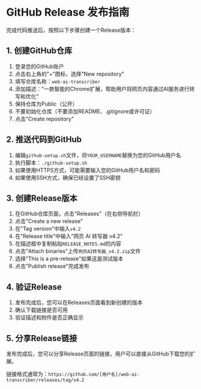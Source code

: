 # GitHub Release 发布指南

完成代码推送后，按照以下步骤创建一个Release版本：

## 1. 创建GitHub仓库
1. 登录您的GitHub账户
2. 点击右上角的"+"图标，选择"New repository"
3. 填写仓库名称：`web-ai-transcriber`
4. 添加描述："一款智能的Chrome扩展，帮助用户将网页内容通过AI服务进行转写和优化"
5. 保持仓库为Public（公开）
6. 不要初始化仓库（不要添加README、.gitignore或许可证）
7. 点击"Create repository"

## 2. 推送代码到GitHub
1. 编辑`github-setup.sh`文件，将`YOUR_USERNAME`替换为您的GitHub用户名
2. 执行脚本：`./github-setup.sh`
3. 如果使用HTTPS方式，可能需要输入您的GitHub用户名和密码
4. 如果使用SSH方式，确保已经设置了SSH密钥

## 3. 创建Release版本
1. 在GitHub仓库页面，点击"Releases"（在右侧导航栏）
2. 点击"Create a new release"
3. 在"Tag version"中输入`v4.2`
4. 在"Release title"中输入"网页 AI 转写器 v4.2"
5. 在描述框中复制粘贴`RELEASE_NOTES.md`的内容
6. 点击"Attach binaries"上传`网页AI转写器_v4.2.zip`文件
7. 选择"This is a pre-release"如果这是测试版本
8. 点击"Publish release"完成发布

## 4. 验证Release
1. 发布完成后，您可以在Releases页面看到新创建的版本
2. 确认下载链接是否可用
3. 验证描述和附件是否正确显示

## 5. 分享Release链接
发布完成后，您可以分享Release页面的链接，用户可以直接从GitHub下载您的扩展。

链接格式通常为：`https://github.com/[用户名]/web-ai-transcriber/releases/tag/v4.2` 